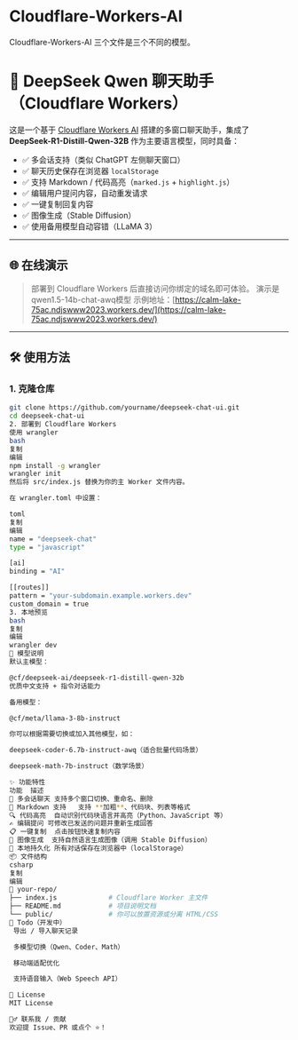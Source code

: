 # Cloudflare-Workers-AI
Cloudflare-Workers-AI 三个文件是三个不同的模型。
# 🧠 DeepSeek Qwen 聊天助手（Cloudflare Workers）

这是一个基于 [Cloudflare Workers AI](https://developers.cloudflare.com/workers-ai/) 搭建的多窗口聊天助手，集成了 **DeepSeek-R1-Distill-Qwen-32B** 作为主要语言模型，同时具备：

- ✅ 多会话支持（类似 ChatGPT 左侧聊天窗口）
- ✅ 聊天历史保存在浏览器 `localStorage`
- ✅ 支持 Markdown / 代码高亮（`marked.js` + `highlight.js`）
- ✅ 编辑用户提问内容，自动重发请求
- ✅ 一键复制回复内容
- ✅ 图像生成（Stable Diffusion）
- ✅ 使用备用模型自动容错（LLaMA 3）

---

## 🌐 在线演示

> 部署到 Cloudflare Workers 后直接访问你绑定的域名即可体验。  演示是qwen1.5-14b-chat-awq模型
> 示例地址：[https://calm-lake-75ac.ndjswww2023.workers.dev/](https://calm-lake-75ac.ndjswww2023.workers.dev/)

---

## 🛠 使用方法

### 1. 克隆仓库

```bash
git clone https://github.com/yourname/deepseek-chat-ui.git
cd deepseek-chat-ui
2. 部署到 Cloudflare Workers
使用 wrangler
bash
复制
编辑
npm install -g wrangler
wrangler init
然后将 src/index.js 替换为你的主 Worker 文件内容。

在 wrangler.toml 中设置：

toml
复制
编辑
name = "deepseek-chat"
type = "javascript"

[ai]
binding = "AI"

[[routes]]
pattern = "your-subdomain.example.workers.dev"
custom_domain = true
3. 本地预览
bash
复制
编辑
wrangler dev
🤖 模型说明
默认主模型：

@cf/deepseek-ai/deepseek-r1-distill-qwen-32b
优质中文支持 + 指令对话能力

备用模型：

@cf/meta/llama-3-8b-instruct

你可以根据需要切换或加入其他模型，如：

deepseek-coder-6.7b-instruct-awq（适合批量代码场景）

deepseek-math-7b-instruct（数学场景）

✨ 功能特性
功能	描述
💬 多会话聊天	支持多个窗口切换、重命名、删除
📝 Markdown 支持	支持 **加粗**、代码块、列表等格式
🔍 代码高亮	自动识别代码块语言并高亮（Python、JavaScript 等）
✍️ 编辑提问	可修改已发送的问题并重新生成回答
📋 一键复制	点击按钮快速复制内容
🎨 图像生成	支持自然语言生成图像（调用 Stable Diffusion）
💾 本地持久化	所有对话保存在浏览器中（localStorage）
📦 文件结构
csharp
复制
编辑
📁 your-repo/
├── index.js             # Cloudflare Worker 主文件
├── README.md            # 项目说明文档
└── public/              # 你可以放置资源或分离 HTML/CSS
🚀 Todo（开发中）
 导出 / 导入聊天记录

 多模型切换（Qwen、Coder、Math）

 移动端适配优化

 支持语音输入（Web Speech API）

📝 License
MIT License

🙋‍♂️ 联系我 / 贡献
欢迎提 Issue、PR 或点个 ⭐！


